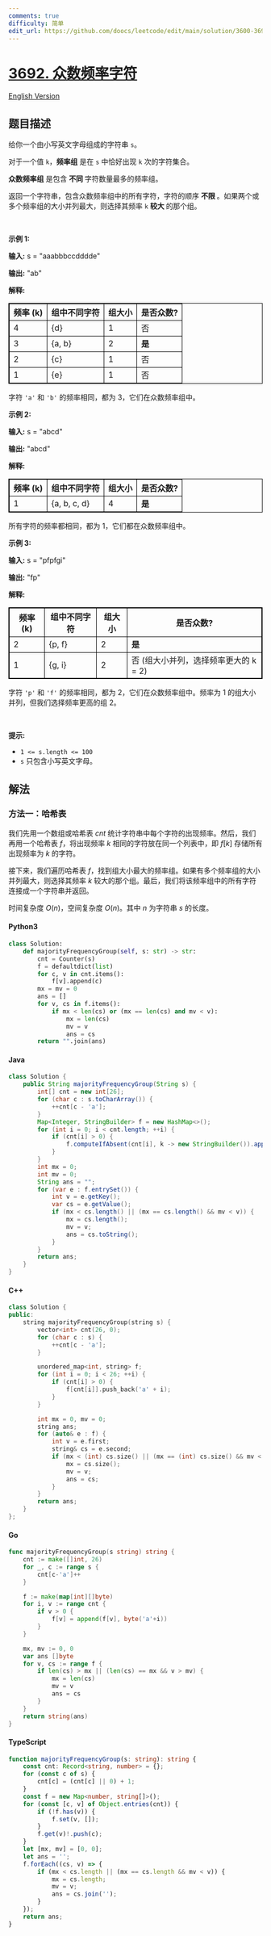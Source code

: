 ```yaml
---
comments: true
difficulty: 简单
edit_url: https://github.com/doocs/leetcode/edit/main/solution/3600-3699/3692.Majority%20Frequency%20Characters/README.md
---
```


<!-- problem:start -->

# [3692. 众数频率字符](https://leetcode.cn/problems/majority-frequency-characters)

[English Version](/solution/3600-3699/3692.Majority%20Frequency%20Characters/README_EN.md)

## 题目描述

<!-- description:start -->

<p>给你一个由小写英文字母组成的字符串 <code>s</code>。</p>

<p>对于一个值 <code>k</code>，<strong>频率组</strong> 是在 <code>s</code> 中恰好出现 <code>k</code> 次的字符集合。</p>

<p><strong>众数频率组</strong> 是包含 <strong>不同&nbsp;</strong>字符数量最多的频率组。</p>

<p>返回一个字符串，包含众数频率组中的所有字符，字符的顺序 <strong>不限&nbsp;</strong>。如果两个或多个频率组的大小并列最大，则选择其频率 <code>k</code> <strong>较大&nbsp;</strong>的那个组。</p>

<p>&nbsp;</p>

<p><strong class="example">示例 1:</strong></p>

<div class="example-block">
<p><strong>输入:</strong> <span class="example-io">s = "aaabbbccdddde"</span></p>

<p><strong>输出:</strong> <span class="example-io">"ab"</span></p>

<p><strong>解释:</strong></p>

<table style="border: 1px solid black;">
	<thead>
		<tr>
			<th style="border: 1px solid black;">频率 (k)</th>
			<th style="border: 1px solid black;">组中不同字符</th>
			<th style="border: 1px solid black;">组大小</th>
			<th style="border: 1px solid black;">是否众数?</th>
		</tr>
	</thead>
	<tbody>
		<tr>
			<td style="border: 1px solid black;">4</td>
			<td style="border: 1px solid black;">{d}</td>
			<td style="border: 1px solid black;">1</td>
			<td style="border: 1px solid black;">否</td>
		</tr>
		<tr>
			<td style="border: 1px solid black;">3</td>
			<td style="border: 1px solid black;">{a, b}</td>
			<td style="border: 1px solid black;">2</td>
			<td style="border: 1px solid black;"><strong>是</strong></td>
		</tr>
		<tr>
			<td style="border: 1px solid black;">2</td>
			<td style="border: 1px solid black;">{c}</td>
			<td style="border: 1px solid black;">1</td>
			<td style="border: 1px solid black;">否</td>
		</tr>
		<tr>
			<td style="border: 1px solid black;">1</td>
			<td style="border: 1px solid black;">{e}</td>
			<td style="border: 1px solid black;">1</td>
			<td style="border: 1px solid black;">否</td>
		</tr>
	</tbody>
</table>

<p>字符 <code>'a'</code> 和 <code>'b'</code> 的频率相同，都为 3，它们在众数频率组中。</p>
</div>

<p><strong class="example">示例 2:</strong></p>

<div class="example-block">
<p><strong>输入:</strong> <span class="example-io">s = "abcd"</span></p>

<p><strong>输出:</strong> <span class="example-io">"abcd"</span></p>

<p><strong>解释:</strong></p>

<table style="border: 1px solid black;">
	<thead>
		<tr>
			<th style="border: 1px solid black;">频率 (k)</th>
			<th style="border: 1px solid black;">组中不同字符</th>
			<th style="border: 1px solid black;">组大小</th>
			<th style="border: 1px solid black;">是否众数?</th>
		</tr>
	</thead>
	<tbody>
		<tr>
			<td style="border: 1px solid black;">1</td>
			<td style="border: 1px solid black;">{a, b, c, d}</td>
			<td style="border: 1px solid black;">4</td>
			<td style="border: 1px solid black;"><strong>是</strong></td>
		</tr>
	</tbody>
</table>

<p>所有字符的频率都相同，都为 1，它们都在众数频率组中。</p>
</div>

<p><strong class="example">示例 3:</strong></p>

<div class="example-block">
<p><strong>输入:</strong> <span class="example-io">s = "pfpfgi"</span></p>

<p><strong>输出:</strong> <span class="example-io">"fp"</span></p>

<p><strong>解释:</strong></p>

<table style="border: 1px solid black;">
	<thead>
		<tr>
			<th style="border: 1px solid black;">频率 (k)</th>
			<th style="border: 1px solid black;">组中不同字符</th>
			<th style="border: 1px solid black;">组大小</th>
			<th style="border: 1px solid black;">是否众数?</th>
		</tr>
	</thead>
	<tbody>
		<tr>
			<td style="border: 1px solid black;">2</td>
			<td style="border: 1px solid black;">{p, f}</td>
			<td style="border: 1px solid black;">2</td>
			<td style="border: 1px solid black;"><strong>是</strong></td>
		</tr>
		<tr>
			<td style="border: 1px solid black;">1</td>
			<td style="border: 1px solid black;">{g, i}</td>
			<td style="border: 1px solid black;">2</td>
			<td style="border: 1px solid black;">否 (组大小并列，选择频率更大的 k = 2)</td>
		</tr>
	</tbody>
</table>

<p>字符 <code>'p'</code> 和 <code>'f'</code> 的频率相同，都为 2，它们在众数频率组中。频率为 1 的组大小并列，但我们选择频率更高的组 2。</p>
</div>

<p>&nbsp;</p>

<p><strong>提示:</strong></p>

<ul>
	<li><code>1 &lt;= s.length &lt;= 100</code></li>
	<li><code>s</code> 只包含小写英文字母。</li>
</ul>

<!-- description:end -->

## 解法

<!-- solution:start -->

### 方法一：哈希表

我们先用一个数组或哈希表 $\textit{cnt}$ 统计字符串中每个字符的出现频率。然后，我们再用一个哈希表 $\textit{f}$，将出现频率 $k$ 相同的字符放在同一个列表中，即 $\textit{f}[k]$ 存储所有出现频率为 $k$ 的字符。

接下来，我们遍历哈希表 $\textit{f}$，找到组大小最大的频率组。如果有多个频率组的大小并列最大，则选择其频率 $k$ 较大的那个组。最后，我们将该频率组中的所有字符连接成一个字符串并返回。

时间复杂度 $O(n)$，空间复杂度 $O(n)$。其中 $n$ 为字符串 $\textit{s}$ 的长度。

<!-- tabs:start -->

#### Python3

```python
class Solution:
    def majorityFrequencyGroup(self, s: str) -> str:
        cnt = Counter(s)
        f = defaultdict(list)
        for c, v in cnt.items():
            f[v].append(c)
        mx = mv = 0
        ans = []
        for v, cs in f.items():
            if mx < len(cs) or (mx == len(cs) and mv < v):
                mx = len(cs)
                mv = v
                ans = cs
        return "".join(ans)
```

#### Java

```java
class Solution {
    public String majorityFrequencyGroup(String s) {
        int[] cnt = new int[26];
        for (char c : s.toCharArray()) {
            ++cnt[c - 'a'];
        }
        Map<Integer, StringBuilder> f = new HashMap<>();
        for (int i = 0; i < cnt.length; ++i) {
            if (cnt[i] > 0) {
                f.computeIfAbsent(cnt[i], k -> new StringBuilder()).append((char) ('a' + i));
            }
        }
        int mx = 0;
        int mv = 0;
        String ans = "";
        for (var e : f.entrySet()) {
            int v = e.getKey();
            var cs = e.getValue();
            if (mx < cs.length() || (mx == cs.length() && mv < v)) {
                mx = cs.length();
                mv = v;
                ans = cs.toString();
            }
        }
        return ans;
    }
}
```

#### C++

```cpp
class Solution {
public:
    string majorityFrequencyGroup(string s) {
        vector<int> cnt(26, 0);
        for (char c : s) {
            ++cnt[c - 'a'];
        }

        unordered_map<int, string> f;
        for (int i = 0; i < 26; ++i) {
            if (cnt[i] > 0) {
                f[cnt[i]].push_back('a' + i);
            }
        }

        int mx = 0, mv = 0;
        string ans;
        for (auto& e : f) {
            int v = e.first;
            string& cs = e.second;
            if (mx < (int) cs.size() || (mx == (int) cs.size() && mv < v)) {
                mx = cs.size();
                mv = v;
                ans = cs;
            }
        }
        return ans;
    }
};
```

#### Go

```go
func majorityFrequencyGroup(s string) string {
	cnt := make([]int, 26)
	for _, c := range s {
		cnt[c-'a']++
	}

	f := make(map[int][]byte)
	for i, v := range cnt {
		if v > 0 {
			f[v] = append(f[v], byte('a'+i))
		}
	}

	mx, mv := 0, 0
	var ans []byte
	for v, cs := range f {
		if len(cs) > mx || (len(cs) == mx && v > mv) {
			mx = len(cs)
			mv = v
			ans = cs
		}
	}
	return string(ans)
}
```

#### TypeScript

```ts
function majorityFrequencyGroup(s: string): string {
    const cnt: Record<string, number> = {};
    for (const c of s) {
        cnt[c] = (cnt[c] || 0) + 1;
    }
    const f = new Map<number, string[]>();
    for (const [c, v] of Object.entries(cnt)) {
        if (!f.has(v)) {
            f.set(v, []);
        }
        f.get(v)!.push(c);
    }
    let [mx, mv] = [0, 0];
    let ans = '';
    f.forEach((cs, v) => {
        if (mx < cs.length || (mx == cs.length && mv < v)) {
            mx = cs.length;
            mv = v;
            ans = cs.join('');
        }
    });
    return ans;
}
```

<!-- tabs:end -->

<!-- solution:end -->

<!-- problem:end -->
